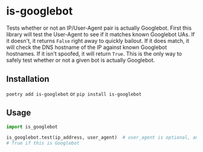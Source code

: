 # is-googlebot
Tests whether or not an IP/User-Agent pair is actually Googlebot.
First this library will test the User-Agent to see if it matches known
Googlebot UAs. If it doesn't, it returns `False` right away to 
quickly bailout. If it does match, it will check the DNS hostname of the
IP against known Googlebot hostnames. If it isn't spoofed, it will return
`True`. This is the only way to safely test whether or not a given bot is 
actually Googlebot.
## Installation
`poetry add is-googlebot`
or
`pip install is-googlebot`

## Usage
```python
import is_googlebot

is_googlebot.test(ip_address, user_agent)  # user_agent is optional, an IP alone can be tested
# True if this is Googlebot
```
